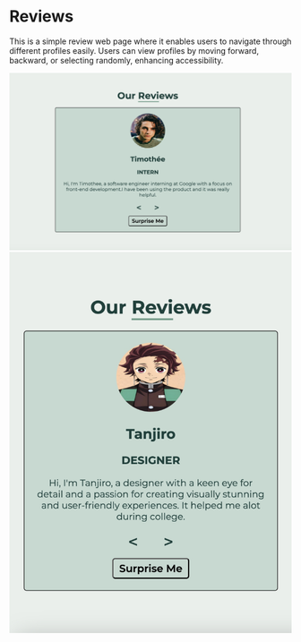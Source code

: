 # Reviews

This is a simple review web page where it enables users to navigate through different profiles easily. Users can view profiles by moving forward, backward, or selecting randomly, enhancing accessibility.

![desktop](desktop.jpg)
![mobile](mobile.jpg)
